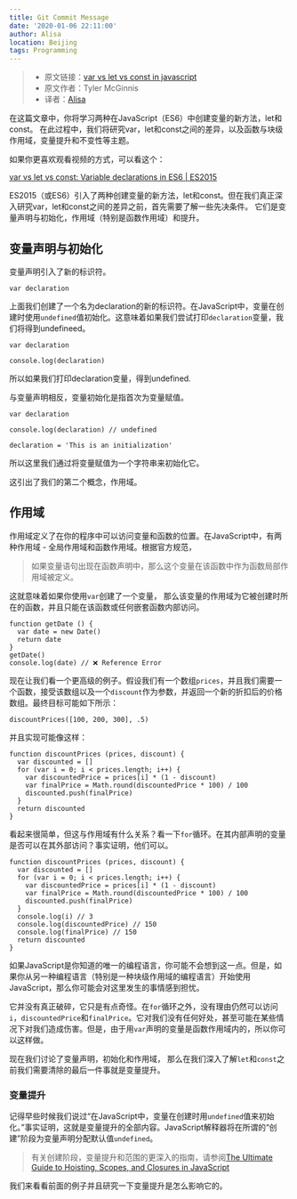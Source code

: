```yaml
---
title: Git Commit Message
date: '2020-01-06 22:11:00'
author: Alisa
location: Beijing
tags: Programming
---
```



>- 原文链接：[var vs let vs const in javascript](https://medium.freecodecamp.org/var-vs-let-vs-const-in-javascript-2954ae48c037)
>- 原文作者：Tyler McGinnis
>- 译者：[Alisa](http://www.alisali.cn)


在这篇文章中，你将学习两种在JavaScript（ES6）中创建变量的新方法，let和const。 在此过程中，我们将研究var，let和const之间的差异，以及函数与块级作用域，变量提升和不变性等主题。

如果你更喜欢观看视频的方式，可以看这个：

[var vs let vs const: Variable declarations in ES6 | ES2015](https://www.youtube.com/watch?v=6vBYfLCE9-Q)

ES2015（或ES6）引入了两种创建变量的新方法，let和const。但在我们真正深入研究var，let和const之间的差异之前，首先需要了解一些先决条件。 它们是变量声明与初始化，作用域（特别是函数作用域）和提升。

## 变量声明与初始化
变量声明引入了新的标识符。
```
var declaration
```
上面我们创建了一个名为declaration的新的标识符。在JavaScript中，变量在创建时使用`undefined`值初始化。这意味着如果我们尝试打印`declaration`变量，我们将得到undefineed。

```
var declaration

console.log(declaration)
```
所以如果我们打印declaration变量，得到undefined.

与变量声明相反，变量初始化是指首次为变量赋值。

```
var declaration

console.log(declaration) // undefined

declaration = 'This is an initialization'

```

所以这里我们通过将变量赋值为一个字符串来初始化它。

这引出了我们的第二个概念，作用域。

## 作用域
作用域定义了在你的程序中可以访问变量和函数的位置。在JavaScript中，有两种作用域 - 全局作用域和函数作用域。根据官方规范，
> 如果变量语句出现在函数声明中，那么这个变量在该函数中作为函数局部作用域被定义。

这就意味着如果你使用`var`创建了一个变量，
那么该变量的作用域为它被创建时所在的函数，并且只能在该函数或任何嵌套函数内部访问。

```
function getDate () {
  var date = new Date()
  return date
}
getDate()
console.log(date) // ❌ Reference Error

```
现在让我们看一个更高级的例子。假设我们有一个数组`prices`，并且我们需要一个函数，接受该数组以及一个`discount`作为参数，并返回一个新的折扣后的价格数组。最终目标可能如下所示：
```
discountPrices([100, 200, 300], .5)
```

并且实现可能像这样：
```
function discountPrices (prices, discount) {
  var discounted = []
  for (var i = 0; i < prices.length; i++) {
    var discountedPrice = prices[i] * (1 - discount)
    var finalPrice = Math.round(discountedPrice * 100) / 100
    discounted.push(finalPrice)
  }
  return discounted
}
```

看起来很简单，但这与作用域有什么关系？看一下`for`循环。在其内部声明的变量是否可以在其外部访问？事实证明，他们可以。

```
function discountPrices (prices, discount) {
  var discounted = []
  for (var i = 0; i < prices.length; i++) {
    var discountedPrice = prices[i] * (1 - discount)
    var finalPrice = Math.round(discountedPrice * 100) / 100
    discounted.push(finalPrice)
  }
  console.log(i) // 3
  console.log(discountedPrice) // 150
  console.log(finalPrice) // 150
  return discounted
}
```

如果JavaScript是你知道的唯一的编程语言，你可能不会想到这一点。但是，如果你从另一种编程语言（特别是一种块级作用域的编程语言）开始使用JavaScript，那么你可能会对这里发生的事情感到担忧。

它并没有真正破碎，它只是有点奇怪。在`for`循环之外，没有理由仍然可以访问`i`，`discountedPrice`和`finalPrice`。它对我们没有任何好处，甚至可能在某些情况下对我们造成伤害。但是，由于用`var`声明的变量是函数作用域内的，所以你可以这样做。

现在我们讨论了变量声明，初始化和作用域，
那么在我们深入了解`let`和`const`之前我们需要清除的最后一件事就是变量提升。

### 变量提升
记得早些时候我们说过“在JavaScript中，变量在创建时用`undefined`值来初始化。”事实证明，这就是变量提升的全部内容。JavaScript解释器将在所谓的“创建”阶段为变量声明分配默认值`undefined`。

> 有关创建阶段，变量提升和范围的更深入的指南，请参阅[The Ultimate Guide to Hoisting, Scopes, and Closures in JavaScript](https://tylermcginnis.com/ultimate-guide-to-execution-contexts-hoisting-scopes-and-closures-in-javascript/)

我们来看看前面的例子并且研究一下变量提升是怎么影响它的。
